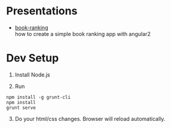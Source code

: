 # Presentations

* [book-ranking](https://angular2buch.de/presentations/book-ranking/)  
  how to create a simple book ranking app with angular2

# Dev Setup

1. Install Node.js

2. Run
```
npm install -g grunt-cli
npm install
grunt serve
```

3. Do your html/css changes. Browser will reload automatically.
